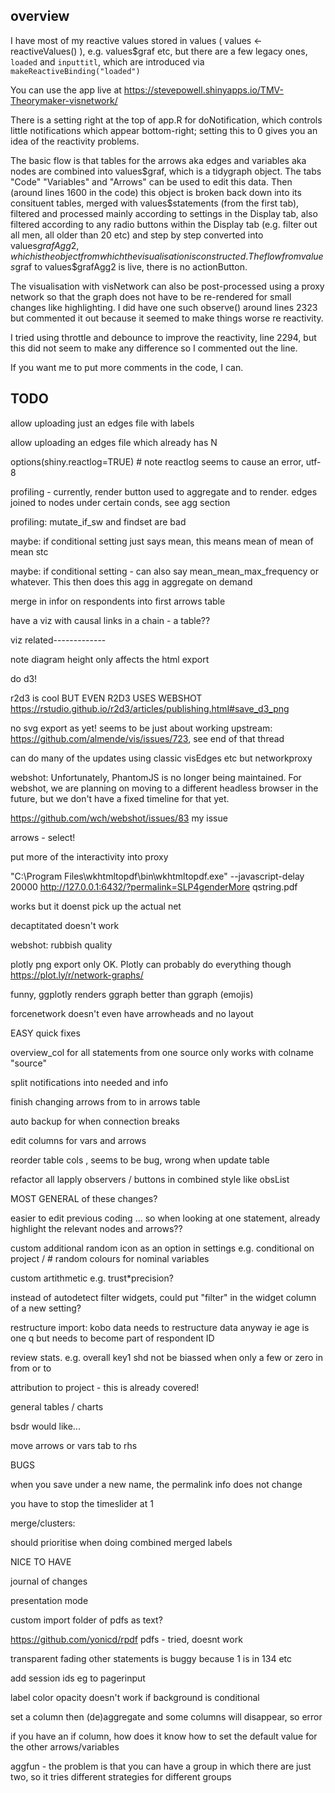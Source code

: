## overview

I have most of my reactive values stored in values (  values <-reactiveValues()
), e.g. values$graf etc, but there are a few legacy ones, `loaded` and `inputtitl`, which are introduced via `makeReactiveBinding("loaded")`

You can use the app live at https://stevepowell.shinyapps.io/TMV-Theorymaker-visnetwork/

There is a setting right at the top of app.R for doNotification, which controls little notifications which appear bottom-right; setting this to 0 gives you an idea of the reactivity problems.

The basic flow is that tables for the arrows aka edges and variables aka nodes are combined into values$graf, which is a tidygraph object. The tabs "Code" "Variables" and "Arrows" can be used to edit this data. Then (around lines 1600 in the code) this object is broken back down into its consituent tables, merged with values$statements (from the first tab), filtered and processed mainly according to settings in the Display tab, also filtered according to any radio buttons within the Display tab (e.g. filter out all men, all older than 20 etc) and step by step converted into values$grafAgg2, which is the object from which the visualisation is constructed. The flow from values$graf to values$grafAgg2 is live, there is no actionButton. 

The visualisation with visNetwork can also be post-processed using a proxy network so that the graph does not have to be re-rendered for small changes like highlighting. I did have one such observe() around lines 2323 but commented it out because it seemed to make things worse re reactivity.

I tried using throttle and debounce to improve the reactivity, line 2294, but this did not seem to make any difference so I commented out the line.

If you want me to put more comments in the code, I can.


## TODO

allow uploading just an edges file with labels

allow uploading an edges file which already has N


options(shiny.reactlog=TRUE) # note reactlog seems to cause an error, utf-8

profiling - currently, render button used to aggregate and to render. edges joined to nodes under certain conds, see agg section

profiling: mutate_if_sw and findset are bad


maybe: if conditional setting just says mean, this means mean of mean of mean stc

maybe: if conditional setting - can also say mean_mean_max_frequency or whatever. This then does this agg in aggregate on demand


merge in infor on respondents into first arrows table


have a viz with causal links in a chain - a table??
  
  



viz related-------------

note diagram height only affects the html export

do d3!

r2d3 is cool BUT EVEN R2D3 USES WEBSHOT https://rstudio.github.io/r2d3/articles/publishing.html#save_d3_png

no svg export as yet! seems to be just about working upstream: https://github.com/almende/vis/issues/723, see end of that thread

can do many of the updates using classic visEdges etc but networkproxy

webshot: Unfortunately, PhantomJS is no longer being maintained. For webshot, we are planning on moving to a different headless browser in the future, but we don't have a fixed timeline for that yet.

https://github.com/wch/webshot/issues/83 my issue


arrows - select!

put more of the interactivity into proxy

"C:\Program Files\wkhtmltopdf\bin\wkhtmltopdf.exe" --javascript-delay 20000 http://127.0.0.1:6432/?permalink=SLP4genderMore qstring.pdf

works but it doenst pick up the actual net

decaptitated doesn't work

webshot: rubbish quality

plotly png export only OK. Plotly can probably do everything though https://plot.ly/r/network-graphs/

funny, ggplotly renders ggraph better than ggraph (emojis)

forcenetwork doesn't even have arrowheads and no layout


EASY quick fixes


overview_col for all statements from one source only works with colname "source"

split notifications into needed and info

finish changing arrows from to in arrows table

auto backup for when connection breaks

edit columns for vars and arrows

reorder table cols , seems to be bug, wrong when update table

refactor all lapply observers / buttons in combined style like obsList


MOST GENERAL of these changes?

easier to edit previous coding ... so when looking at one statement, already highlight the relevant nodes and arrows??

custom additional random icon as an option in settings e.g. conditional on project / # random colours for nominal variables

custom artithmetic e.g. trust*precision?

instead of autodetect filter widgets, could put "filter" in the widget column of a new setting? 

restructure import: kobo data needs to restructure data anyway ie age is one q but needs to become part of respondent ID

review stats. e.g. overall key1 shd not be biassed when only a few or zero in from or to

attribution to project - this is already covered!

general tables / charts


bsdr would like...

move arrows or vars tab to rhs




BUGS

when you save under a new name, the permalink info does not change


you have to stop the timeslider at 1

merge/clusters:

should prioritise when doing combined merged labels



NICE TO HAVE

journal of changes

presentation mode

custom import folder of pdfs as text?

https://github.com/yonicd/rpdf pdfs - tried, doesnt work



transparent fading other statements is buggy because 1 is in 134 etc

add session ids eg to pagerinput

label color opacity doesn't work if background is conditional

set a column then (de)aggregate and some columns will disappear, so error

if you have an if column, how does it know how to set the default value for the other arrows/variables



aggfun - the problem is that you can have a group in which there are just two, so it tries different strategies for different groups

